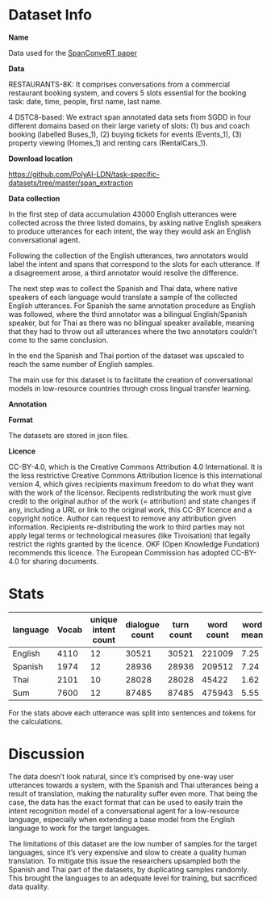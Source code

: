 # Dataset Info

**Name** <p>Data used for the [SpanConveRT paper](https://arxiv.org/pdf/2005.08866.pdf)
 </p>

**Data** <p>

RESTAURANTS-8K: It comprises conversations from a commercial restaurant booking system, and covers 5 slots essential for the booking task: date, time, people, first name, last name.

4 DSTC8-based: We extract span annotated data sets from SGDD in four different domains based on their large variety of slots: (1) bus and coach booking (labelled Buses_1), (2) buying tickets for events (Events_1), (3) property viewing (Homes_1) and renting cars (RentalCars_1).</p>

**Download location** <p>https://github.com/PolyAI-LDN/task-specific-datasets/tree/master/span_extraction</p>

**Data collection** <p>In the first step of data accumulation 43000 English utterances were collected across the three listed domains, by asking native English speakers to produce utterances for each intent, the way they would ask an English conversational agent. </p> <p>Following the collection of the English utterances, two annotators would label the intent and spans that correspond to the slots for each utterance. If a disagreement arose, a third annotator would resolve the difference.</p><p>The next step was to collect the Spanish and Thai data, where native speakers of each language would translate a sample of the collected English utterances. For Spanish the same annotation procedure as English was followed, where the third annotator was a bilingual English/Spanish speaker, but for Thai as there was no bilingual speaker available, meaning that they had to throw out all utterances where the two annotators couldn’t come to the same conclusion.</p><p>In the end the Spanish and Thai portion of the dataset was upscaled to reach the same number of English samples.
<p>The main use for this dataset is to facilitate the creation of conversational models in low-resource countries through cross lingual transfer learning.</p>

**Annotation** <p>

**Format** <p>The datasets are stored in json files.

**Licence** <p>CC-BY-4.0, which is the Creative Commons Attribution 4.0 International. It is the less restrictive Creative Commons Attribution licence is this international version 4, which gives recipients maximum freedom to do what they want with the work of the licensor. Recipents redistributing the work must give credit to the original author of the work (= attribution) and state changes if any, including a URL or link to the original work, this CC-BY licence and a copyright notice. Author can request to remove any attribution given information. Recipients re-distributing the work to third parties may not apply legal terms or technological measures (like Tivoisation) that legally restrict the rights granted by the licence. OKF (Open Knowledge Fundation) recommends this licence. The European Commission has adopted CC-BY-4.0 for sharing documents.
# Stats
<p>
  
</p>

| language | Vocab | unique intent count | dialogue count | turn count | word count | word mean | word std | sentence count | sentence mean | sentence std |
|----------|-------|---------------------|----------------|------------|------------|-----------|----------|----------------|---------------|--------------|
| English  | 4110  | 12                  | 30521          | 30521      | 221009     | 7.25      | 2.50     | 30580          | 1.001         | 0.044        |
| Spanish  | 1974  | 12                  | 28936          | 28936      | 209512     | 7.24      | 2.75     | 28968          | 1.001         | 0.033        |
| Thai     | 2101  | 10                  | 28028          | 28028      | 45422      | 1.62      | 0.96     | 28184          | 1.005         | 0.080        | 
| Sum      | 7600  | 12                  | 87485          | 87485      | 475943     | 5.55      | 3.46     | 87732          | 1.002         | 0.005        | 

<p>For the stats above each utterance was split into sentences and tokens for the calculations.</p>

# Discussion
<p>The data doesn’t look natural, since it’s comprised by one-way user utterances towards a system, with the Spanish and Thai utterances being a result of translation, making the naturality suffer even more. That being the case, the data has the exact format that can be used to easily train the intent recognition model of a conversational agent for a low-resource language, especially when extending a base model from the English language to work for the target languages.</p><p>The limitations of this dataset are the low number of samples for the target languages, since it’s very expensive and slow to create a quality human translation. To mitigate this issue the researchers upsampled both the Spanish and Thai part of the datasets, by duplicating samples randomly. This brought the languages to an adequate level for training, but sacrificed data quality.</p>
